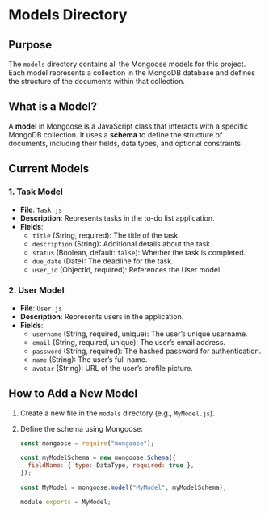 # Models Directory

## Purpose

The `models` directory contains all the Mongoose models for this project. Each model represents a collection in the MongoDB database and defines the structure of the documents within that collection.

## What is a Model?

A **model** in Mongoose is a JavaScript class that interacts with a specific MongoDB collection. It uses a **schema** to define the structure of documents, including their fields, data types, and optional constraints.

## Current Models

### 1. Task Model

- **File**: `Task.js`
- **Description**: Represents tasks in the to-do list application.
- **Fields**:
  - `title` (String, required): The title of the task.
  - `description` (String): Additional details about the task.
  - `status` (Boolean, default: `false`): Whether the task is completed.
  - `due_date` (Date): The deadline for the task.
  - `user_id` (ObjectId, required): References the User model.

### 2. User Model

- **File**: `User.js`
- **Description**: Represents users in the application.
- **Fields**:
  - `username` (String, required, unique): The user’s unique username.
  - `email` (String, required, unique): The user’s email address.
  - `password` (String, required): The hashed password for authentication.
  - `name` (String): The user’s full name.
  - `avatar` (String): URL of the user’s profile picture.

## How to Add a New Model

1. Create a new file in the `models` directory (e.g., `MyModel.js`).
2. Define the schema using Mongoose:

   ```javascript
   const mongoose = require("mongoose");

   const myModelSchema = new mongoose.Schema({
     fieldName: { type: DataType, required: true },
   });

   const MyModel = mongoose.model("MyModel", myModelSchema);

   module.exports = MyModel;
   ```
